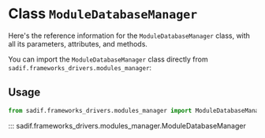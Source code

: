 # Class `ModuleDatabaseManager`

Here's the reference information for the `ModuleDatabaseManager` class, with all its parameters, attributes, and methods.

You can import the `ModuleDatabaseManager` class directly from `sadif.frameworks_drivers.modules_manager`:

## Usage

```python
from sadif.frameworks_drivers.modules_manager import ModuleDatabaseManager
```

::: sadif.frameworks_drivers.modules_manager.ModuleDatabaseManager
